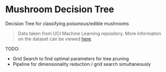 # Mushroom Decision Tree

Decision Tree for classifying poisonous/edible mushrooms

> Data taken from UCI Machine Learning repository. More information on the dataset can be viewed [here](https://archive.ics.uci.edu/ml/datasets/Mushroom).

TODO:
 - Grid Search to find optimal parameters for tree pruning
 - Pipeline for dimensionality reduction / grid search simultaneously
